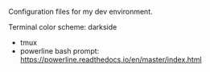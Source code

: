 Configuration files for my dev environment.

Terminal color scheme: darkside

- tmux
- powerline bash prompt: https://powerline.readthedocs.io/en/master/index.html
